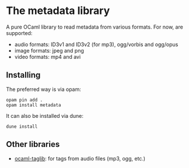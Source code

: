 The metadata library
====================

A pure OCaml library to read metadata from various formats. For now, are
supported:

- audio formats: ID3v1 and ID3v2 (for mp3), ogg/vorbis and ogg/opus
- image formats: jpeg and png
- video formats: mp4 and avi

Installing
----------

The preferred way is via opam:

```
opam pin add .
opam install metadata
```

It can also be installed via dune:

```
dune install
```

Other libraries
---------------

- [ocaml-taglib](https://github.com/savonet/ocaml-taglib): for tags from audio
  files (mp3, ogg, etc.)
